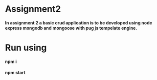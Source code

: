 # Assignment2

#### In assignment 2 a basic crud application is to be developed using node express mongodb and mongoose with pug js tempelate engine.

# Run using

#### npm i

#### npm start
